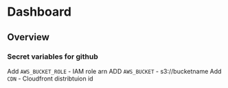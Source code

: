# Dashboard

## Overview

### Secret variables for github

Add `AWS_BUCKET_ROLE` - IAM role arn
ADD `AWS_BUCKET` - s3://bucketname
Add `CDN` - Cloudfront distribtuion id
